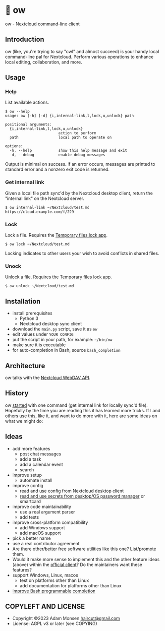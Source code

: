 # 🦉 ow

ow - Nextcloud command-line client

## Introduction

ow (like, you're trying to say "owl" and almost succeed) is your handy local command-line pal for Nextcloud. Perform various operations to enhance local editing, collaboration, and more.

## Usage

### Help

List available actions.

```
$ ow --help
usage: ow [-h] [-d] {i,internal-link,l,lock,u,unlock} path

positional arguments:
  {i,internal-link,l,lock,u,unlock}
                        action to perform
  path                  local path to operate on

options:
  -h, --help            show this help message and exit
  -d, --debug           enable debug messages
```

Output is minimal on success. If an error occurs, messages are printed to standard error and a nonzero exit code is returned.

### Get internal link

Given a local file path sync'd by the Nextcloud desktop client, return the "internal link" on the Nextcloud server.

```
$ ow internal-link ~/Nextcloud/test.md
https://cloud.example.com/f/229
```

### Lock

Lock a file. Requires the [Temporary files lock app](https://apps.nextcloud.com/apps/files_lock).

```
$ ow lock ~/Nextcloud/test.md
```

Locking indicates to other users your wish to avoid conflicts in shared files.

### Unock

Unlock a file. Requires the [Temporary files lock app](https://apps.nextcloud.com/apps/files_lock).

```
$ ow unlock ~/Nextcloud/test.md
```

## Installation

* install prerequisites
    * Python 3
    * Nextcloud desktop sync client
* download the `main.py` script, save it as `ow`
* edit values under `YOUR CONFIG`
* put the script in your path, for example: `~/bin/ow`
* make sure it is executable
* for auto-completion in Bash, source `bash_completion`

## Architecture

ow talks with the [Nextcloud WebDAV API](https://docs.nextcloud.com/server/latest/developer_manual/client_apis/WebDAV/basic.html).

## History

ow [started](https://help.nextcloud.com/t/get-internal-link-for-a-file-in-nextcloud-from-a-local-command-line/152774) with one command (get internal link for locally sync'd file). Hopefully by the time you are reading this it has learned more tricks. If I and others use this, like it, and want to do more with it, here are some ideas on what we might do:

## Ideas

* add more features
    * post chat messages
    * add a task
    * add a calendar event
    * search
* improve setup
    * automate install
* improve config
    * read and use config from Nextcloud desktop client
    * [read and use secrets from desktop/OS password manager](https://pypi.org/project/keyring/) or smartcard
* improve code maintainability
    * use a real argument parser
    * add tests
* improve cross-platform compatibility
    * add Windows support
    * add macOS support
* pick a better name
* use a real contributor agreement
* Are there other/better free software utilities like this one? List/promote them.
* Would it make more sense to implement this and the other feature ideas (above) within the [official client](https://docs.nextcloud.com/desktop/latest/advancedusage.html)? Do the maintainers want these features?
* support Windows, Linux, macos
    * test on platforms other than Linux
    * add documentation for platforms other than Linux
* [improve Bash programmable](https://stackoverflow.com/questions/14597466/custom-tab-completion-in-python-argparse) [completion](https://stackoverflow.com/questions/9568611/how-does-argparse-and-the-deprecated-optparse-respond-to-tab-keypress-after)

## COPYLEFT AND LICENSE

* Copyright ©2023 Adam Monsen <haircut@gmail.com>
* License: AGPL v3 or later (see COPYING)
